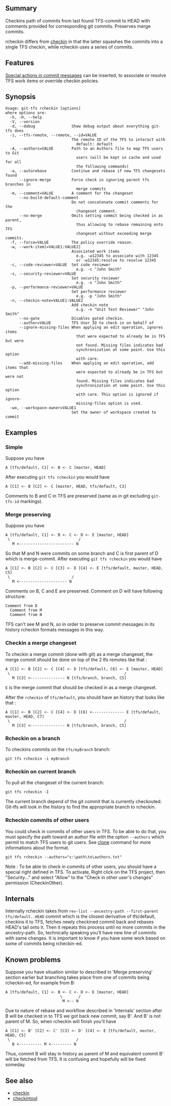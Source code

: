 ## Summary

Checkins path of commits from last found TFS-commit to HEAD with comments provided for corresponding git commits. Preserves merge commits.

rcheckin differs from [checkin](checkin.md) in that the latter squashes the commits into a single TFS checkin, while rcheckin uses a series of commits.


## Features
[Special actions in commit messages](../special-actions-in-commit-messages.md) can be inserted, to associate or resolve TFS work items or override checkin policies.

## Synopsis

    Usage: git-tfs rcheckin [options]
    where options are:
      -h, -H, --help
      -V, --version
      -d, --debug                Show debug output about everything git-tfs does
      -i, --tfs-remote, --remote, --id=VALUE
                                 The remote ID of the TFS to interact with
                                   default: default
      -A, --authors=VALUE        Path to an Authors file to map TFS users to Git
                                   users (will be kept in cache and used for all
                                   the following commands)
      -a, --autorebase           Continue and rebase if new TFS changesets found
          --ignore-merge         Force check in ignoring parent tfs branches in
                                   merge commits
      -m, --comment=VALUE        A comment for the changeset
          --no-build-default-comment
                                 Do not concatenate commit comments for the
                                   changeset comment.
          --no-merge             Omits setting commit being checked in as parent,
                                   thus allowing to rebase remaining onto TFS
                                   changeset without exceeding merge commits.
      -f, --force=VALUE          The policy override reason.
      -w, --work-item[=VALUE1:VALUE2]
                                 Associated work items
                                   e.g. -w12345 to associate with 12345
                                   or -w12345:resolve to resolve 12345
      -c, --code-reviewer=VALUE  Set code reviewer
                                   e.g. -c "John Smith"
      -s, --security-reviewer=VALUE
                                 Set security reviewer
                                   e.g. -s "John Smith"
      -p, --performance-reviewer=VALUE
                                 Set performance reviewer
                                   e.g. -p "John Smith"
      -n, --checkin-note=VALUE1:VALUE2
                                 Add checkin note
                                   e.g. -n "Unit Test Reviewer" "John Smith"
          --no-gate              Disables gated checkin.
          --author=VALUE         TFS User ID to check in on behalf of
          --ignore-missing-files When applying an edit operation, ignores items
                                   that were expected to already be in TFS but were
                                   not found. Missing files indicates bad
                                   synchronization at some point. Use this option
                                   with care.
          --add-missing-files    When applying an edit operation, add items that
                                   were expected to already be in TFS but were not
                                   found. Missing files indicates bad
                                   synchronization at some point. Use this option
                                   with care. This option is ignored if ignore-
                                   missing-files option is used.
      -wo, --workspace-owner=VALUE1
                                 Set the owner of workspace created to commit


## Examples

### Simple

Suppose you have 

    A [tfs/default, C1] <- B <- C [master, HEAD]

After executing `git tfs rcheckin` you would have

    A [C1] <- B [C2] <- C [master, HEAD, tfs/default, C3]

Comments to B and C in TFS are preserved (same as in git excluding `git-tfs-id` markings).

### Merge preserving

Suppose you have

    A [tfs/default, C1] <- B <- C <- D <- E [master, HEAD]
     \                              /
       M <------------------------ N

So that M and N were commits on some branch and C is first parent of D which is merge-commit. After executing `git tfs rcheckin` you would have

    A [C1] <- B [C2] <- C [C3] <- D [C4] <- E [tfs/default, master, HEAD, C5]
     \                           /
       M <--------------------- N

Comments on B, C and E are preserved. Comment on D will have following structure:

    Comment from D
      Comment from M
      Comment from N

TFS can't see M and N, so in order to preserve commit messages in its history rcheckin formats messages in this way.

### Checkin a merge changeset

To checkin a merge commit (done with git) as a merge changeset, the merge commit should be done on top of the 2 tfs remotes like that :

    A [C1] <- B [C2] <- C [C4] <- D [tfs/default, C6] <- E [master, HEAD]
     \                                                  /
       M [C3] <--------------- N [tfs/branch, branch, C5]

`E` is the merge commit that should be checked in as a merge changeset.

After the `rcheckin` of `tfs/default`, you should have an history that looks like that :

    A [C1] <- B [C2] <- C [C4] <- D [C6] <-------------- E [tfs/default, master, HEAD, C7]
     \                                                  /
       M [C3] <--------------- N [tfs/branch, branch, C5]

### Rcheckin on a branch

To checkins commits on the `tfs/myBranch` branch:

    git tfs rcheckin -i myBranch

### Rcheckin on current branch

To pull all the changeset of the current branch:

    git tfs rcheckin -I

The current branch depend of the git commit that is currently checkouted. Git-tfs will look in the history
to find the appropriate branch to rcheckin.

### Rcheckin commits of other users

You could check in commits of other users in TFS. To be able to do that, you must specify the path toward an author file with the option `--authors` which permit to match TFS users to git users. See [clone](clone.md) command for more informations about the format.

    git tfs rcheckin --authors="c:\path\to\authors.txt"

Note : To be able to check in commits of other users, you should have a special right defined in TFS. To activate, Right click on the TFS project, then "Security..." and select "Allow" to the "Check in other user's changes" permission (CheckinOther). 

## Internals

Internally rcheckin takes from `rev-list --ancestry-path --first-parent tfs/default..HEAD` commit which is the closest derivative of tfs/default, checkins it to TFS, fetches newly checkined commit back and rebases HEAD's tail onto it. Then it repeats this process until no more commits in the ancestry-path. So, technically speaking you'll have new line of commits with same changes. It is important to know if you have some work based on some of commits being rcheckin-ed.

## Known problems

Suppose you have situation similar to described in 'Merge preserving' section earlier but branching takes place from one of commits being rcheckin-ed, for example from B:

    A [tfs/default, C1] <- B <- C <- D <- E [master, HEAD]
                            \       /
                             M <-- N

Due to nature of rebase and workflow described in 'Internals' section after B will be checked in to TFS we got back new commit, say B'. And B' is not parent of M. So, when rcheckin will finish you'll have

    A [C1] <- B' [C2] <- C' [C3] <- D' [C4] <- E [tfs/default, master, HEAD, C5]
     \                             /
       B <---------- M <--------- N

Thus, commit B will stay in history as parent of M and equivalent commit B' will be fetched from TFS. It is confusing and hopefully will be fixed someday.



## See also

* [checkin](checkin.md)
* [checkintool](checkintool.md)
